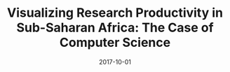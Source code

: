 ---
title: "Visualizing Research Productivity in Sub-Saharan Africa: The Case of Computer Science"
collection: publications
permalink: 
excerpt: '...'
date: 2017-10-01
venue: '15th International Globelics Conference, 2017'
paperurl: ''
authors: 'Alexandra Meikleham, Lisa M. Negro, Charles C. Onu, Matthew Harsh, Ravtosh Bal.'
---